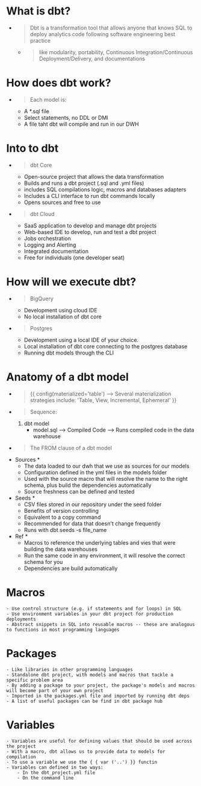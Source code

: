 # What is dbt?
- > Dbt is a transformation tool that allows anyone that knows SQL to deploy analytics code following software engineering best practice 
    - > like modularity, portability, Continuous Integration/Continuous Deployment/Delivery, and documentations 

# How does dbt work? 
- > Each model is:
    - A *.sql file
    - Select statements, no DDL or DMl
    - A file taht dbt will compile and run in our DWH 

# Into to dbt
- > dbt Core
    - Open-source project that allows the data transformation
    - Builds and runs a dbt project (.sql and .yml files) 
    - includes SQL compilations logic, macros and databases adapters
    - Includes a CLI interface to run dbt commands locally 
    - Opens sources and free to use 

- > dbt Cloud
    - SaaS application to develop and manage dbt projects
    - Web-based IDE to develop, run and test a dbt project 
    - Jobs orchestration
    - Logging and Alerting 
    - Integrated documentation
    - Free for individuals (one developer seat) 

# How will we execute dbt?
- > BigQuery
    - Development using cloud IDE
    - No local installation of dbt core

- > Postgres
    - Development using a local IDE of your choice.
    - Local installation of dbt core connecting to the postgres database
    - Running dbt models through the CLI


# Anatomy of a dbt model
- > {{
        config(materialized='table') --> Several materialization strategies include: 'Table, View, Incremental, Ephemeral' 
    }}

- > Sequence:
    1) dbt model
        - model.sql 
            --> Compiled Code
                --> Runs compiled code in the data warehouse   

- > The FROM clause of a dbt model
* Sources * 
    - The data loaded to our dwh that we use as sources for our models
    - Configuration defined in the yml files in the models folder 
    - Used with the source macro that will resolve the name to the right schema, plus build the dependencies automatically
    - Source freshness can be defined and tested
* Seeds *
    - CSV files stored in our repository under the seed folder
    - Benefits of version controlling 
    - Equivalent to a copy command 
    - Recommended for data that doesn't change frequently
    - Runs with dbt seeds -s file_name 
* Ref *
    - Macros to reference the underlying tables and vies that were building the data warehouses
    - Run the same code in any environment, it will resolve the correct schema for you
    - Dependencies are build automatically 

# Macros 
    - Use control structure (e.g. if statements and for loops) in SQL
    - Use environment variables in your dbt project for production deployments
    - Abstract snippets in SQL into reusable macros -- these are analogous to functions in most programming languages

# Packages
    - Like libraries in other programming languages
    - Standalone dbt project, with models and macros that tackle a specific problem area
    - By adding a package to your project, the package's models and macros will become part of your own project
    - Imported in the packages.yml file and imported by running dbt deps
    - A list of useful packages can be find in dbt package hub

# Variables
    - Variables are useful for defining values that should be used across the project
    - With a macro, dbt allows us to provide data to models for compilation
    - To use a variable we use the { { var ('..') }} functin
    - Variables can defined in two ways:
        - In the dbt_project.yml file 
        - On the command line 